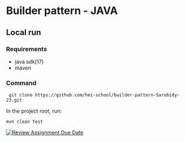 # Builder pattern - JAVA
## Local run
### Requirements
- java sdk(17)
- maven
### Command
```
 git clone https://github.com/hei-school/builder-pattern-Sarobidy-23.git
 ```
In the project root, run:
```
mvn clean test
```

[![Review Assignment Due Date](https://classroom.github.com/assets/deadline-readme-button-24ddc0f5d75046c5622901739e7c5dd533143b0c8e959d652212380cedb1ea36.svg)](https://classroom.github.com/a/eYTuOlgZ)

